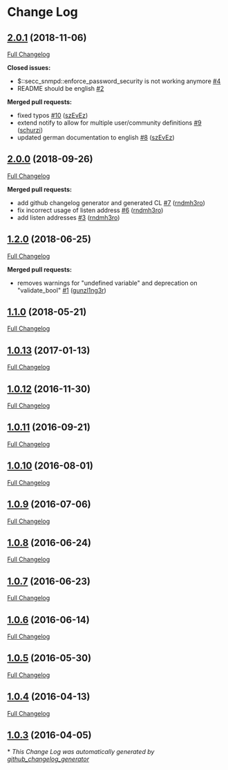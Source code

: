 # Change Log

## [2.0.1](https://github.com/T-Systems-MMS/puppet-secc_snmpd/tree/2.0.1) (2018-11-06)

[Full Changelog](https://github.com/T-Systems-MMS/puppet-secc_snmpd/compare/2.0.0...2.0.1)

**Closed issues:**

- $::secc\_snmpd::enforce\_password\_security is not working anymore [\#4](https://github.com/T-Systems-MMS/puppet-secc_snmpd/issues/4)
- README should be english [\#2](https://github.com/T-Systems-MMS/puppet-secc_snmpd/issues/2)

**Merged pull requests:**

- fixed typos [\#10](https://github.com/T-Systems-MMS/puppet-secc_snmpd/pull/10) ([szEvEz](https://github.com/szEvEz))
- extend notify to allow for multiple user/community definitions [\#9](https://github.com/T-Systems-MMS/puppet-secc_snmpd/pull/9) ([schurzi](https://github.com/schurzi))
- updated german documentation to english [\#8](https://github.com/T-Systems-MMS/puppet-secc_snmpd/pull/8) ([szEvEz](https://github.com/szEvEz))

## [2.0.0](https://github.com/T-Systems-MMS/puppet-secc_snmpd/tree/2.0.0) (2018-09-26)
[Full Changelog](https://github.com/T-Systems-MMS/puppet-secc_snmpd/compare/1.2.0...2.0.0)

**Merged pull requests:**

- add github changelog generator and generated CL [\#7](https://github.com/T-Systems-MMS/puppet-secc_snmpd/pull/7) ([rndmh3ro](https://github.com/rndmh3ro))
- fix incorrect usage of listen address [\#6](https://github.com/T-Systems-MMS/puppet-secc_snmpd/pull/6) ([rndmh3ro](https://github.com/rndmh3ro))
- add listen addresses [\#3](https://github.com/T-Systems-MMS/puppet-secc_snmpd/pull/3) ([rndmh3ro](https://github.com/rndmh3ro))

## [1.2.0](https://github.com/T-Systems-MMS/puppet-secc_snmpd/tree/1.2.0) (2018-06-25)
[Full Changelog](https://github.com/T-Systems-MMS/puppet-secc_snmpd/compare/1.1.0...1.2.0)

**Merged pull requests:**

- removes warnings for "undefined variable" and deprecation on "validate\_bool" [\#1](https://github.com/T-Systems-MMS/puppet-secc_snmpd/pull/1) ([gunzl1ng3r](https://github.com/gunzl1ng3r))

## [1.1.0](https://github.com/T-Systems-MMS/puppet-secc_snmpd/tree/1.1.0) (2018-05-21)
[Full Changelog](https://github.com/T-Systems-MMS/puppet-secc_snmpd/compare/1.0.13...1.1.0)

## [1.0.13](https://github.com/T-Systems-MMS/puppet-secc_snmpd/tree/1.0.13) (2017-01-13)
[Full Changelog](https://github.com/T-Systems-MMS/puppet-secc_snmpd/compare/1.0.12...1.0.13)

## [1.0.12](https://github.com/T-Systems-MMS/puppet-secc_snmpd/tree/1.0.12) (2016-11-30)
[Full Changelog](https://github.com/T-Systems-MMS/puppet-secc_snmpd/compare/1.0.11...1.0.12)

## [1.0.11](https://github.com/T-Systems-MMS/puppet-secc_snmpd/tree/1.0.11) (2016-09-21)
[Full Changelog](https://github.com/T-Systems-MMS/puppet-secc_snmpd/compare/1.0.10...1.0.11)

## [1.0.10](https://github.com/T-Systems-MMS/puppet-secc_snmpd/tree/1.0.10) (2016-08-01)
[Full Changelog](https://github.com/T-Systems-MMS/puppet-secc_snmpd/compare/1.0.9...1.0.10)

## [1.0.9](https://github.com/T-Systems-MMS/puppet-secc_snmpd/tree/1.0.9) (2016-07-06)
[Full Changelog](https://github.com/T-Systems-MMS/puppet-secc_snmpd/compare/1.0.8...1.0.9)

## [1.0.8](https://github.com/T-Systems-MMS/puppet-secc_snmpd/tree/1.0.8) (2016-06-24)
[Full Changelog](https://github.com/T-Systems-MMS/puppet-secc_snmpd/compare/1.0.7...1.0.8)

## [1.0.7](https://github.com/T-Systems-MMS/puppet-secc_snmpd/tree/1.0.7) (2016-06-23)
[Full Changelog](https://github.com/T-Systems-MMS/puppet-secc_snmpd/compare/1.0.6...1.0.7)

## [1.0.6](https://github.com/T-Systems-MMS/puppet-secc_snmpd/tree/1.0.6) (2016-06-14)
[Full Changelog](https://github.com/T-Systems-MMS/puppet-secc_snmpd/compare/1.0.5...1.0.6)

## [1.0.5](https://github.com/T-Systems-MMS/puppet-secc_snmpd/tree/1.0.5) (2016-05-30)
[Full Changelog](https://github.com/T-Systems-MMS/puppet-secc_snmpd/compare/1.0.4...1.0.5)

## [1.0.4](https://github.com/T-Systems-MMS/puppet-secc_snmpd/tree/1.0.4) (2016-04-13)
[Full Changelog](https://github.com/T-Systems-MMS/puppet-secc_snmpd/compare/1.0.3...1.0.4)

## [1.0.3](https://github.com/T-Systems-MMS/puppet-secc_snmpd/tree/1.0.3) (2016-04-05)


\* *This Change Log was automatically generated by [github_changelog_generator](https://github.com/skywinder/Github-Changelog-Generator)*
